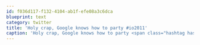 ```yaml
---
id: f036d117-f132-4104-ab1f-efe08a3c6dca
blueprint: text
category: twitter
title: 'Holy crap, Google knows how to party #io2011'
caption: 'Holy crap, Google knows how to party <span class="hashtag hashtag_local">#<a href="http://tweettemp.darylchymko.ca/?tag=io2011">io2011</a>'
---
```

